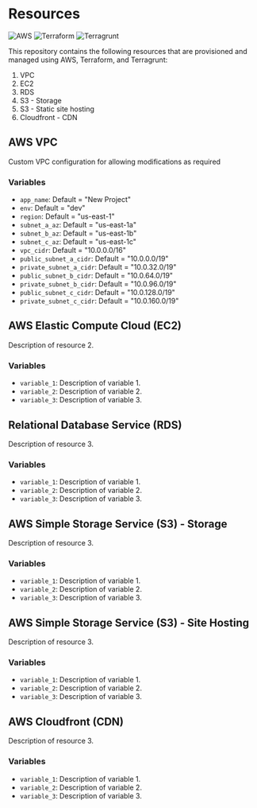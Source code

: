 # Resources

![AWS](https://img.shields.io/badge/AWS-Amazon%20Web%20Services-orange)
![Terraform](https://img.shields.io/badge/Terraform-v1.0.6-brightgreen)
![Terragrunt](https://img.shields.io/badge/Terragrunt-v0.34.1-blue)

This repository contains the following resources that are provisioned and managed using AWS, Terraform, and Terragrunt:

1. VPC
2. EC2
3. RDS
4. S3 - Storage
5. S3 - Static site hosting
6. Cloudfront - CDN

## AWS VPC

Custom VPC configuration for allowing modifications as required

### Variables

- `app_name`: Default = "New Project"
- `env`: Default = "dev"
- `region`: Default = "us-east-1"
- `subnet_a_az`: Default = "us-east-1a"
- `subnet_b_az`: Default = "us-east-1b"
- `subnet_c_az`: Default = "us-east-1c"
- `vpc_cidr`: Default = "10.0.0.0/16"
- `public_subnet_a_cidr`: Default = "10.0.0.0/19"
- `private_subnet_a_cidr`: Default = "10.0.32.0/19"
- `public_subnet_b_cidr`: Default = "10.0.64.0/19"
- `private_subnet_b_cidr`: Default = "10.0.96.0/19"
- `public_subnet_c_cidr`: Default = "10.0.128.0/19"
- `private_subnet_c_cidr`: Default = "10.0.160.0/19"

## AWS Elastic Compute Cloud (EC2)

Description of resource 2.

### Variables

- `variable_1`: Description of variable 1.
- `variable_2`: Description of variable 2.
- `variable_3`: Description of variable 3.

## Relational Database Service (RDS)

Description of resource 3.

### Variables

- `variable_1`: Description of variable 1.
- `variable_2`: Description of variable 2.
- `variable_3`: Description of variable 3.

## AWS Simple Storage Service (S3) - Storage

Description of resource 3.

### Variables

- `variable_1`: Description of variable 1.
- `variable_2`: Description of variable 2.
- `variable_3`: Description of variable 3.

## AWS Simple Storage Service (S3) - Site Hosting

Description of resource 3.

### Variables

- `variable_1`: Description of variable 1.
- `variable_2`: Description of variable 2.
- `variable_3`: Description of variable 3.

## AWS Cloudfront (CDN)

Description of resource 3.

### Variables

- `variable_1`: Description of variable 1.
- `variable_2`: Description of variable 2.
- `variable_3`: Description of variable 3.